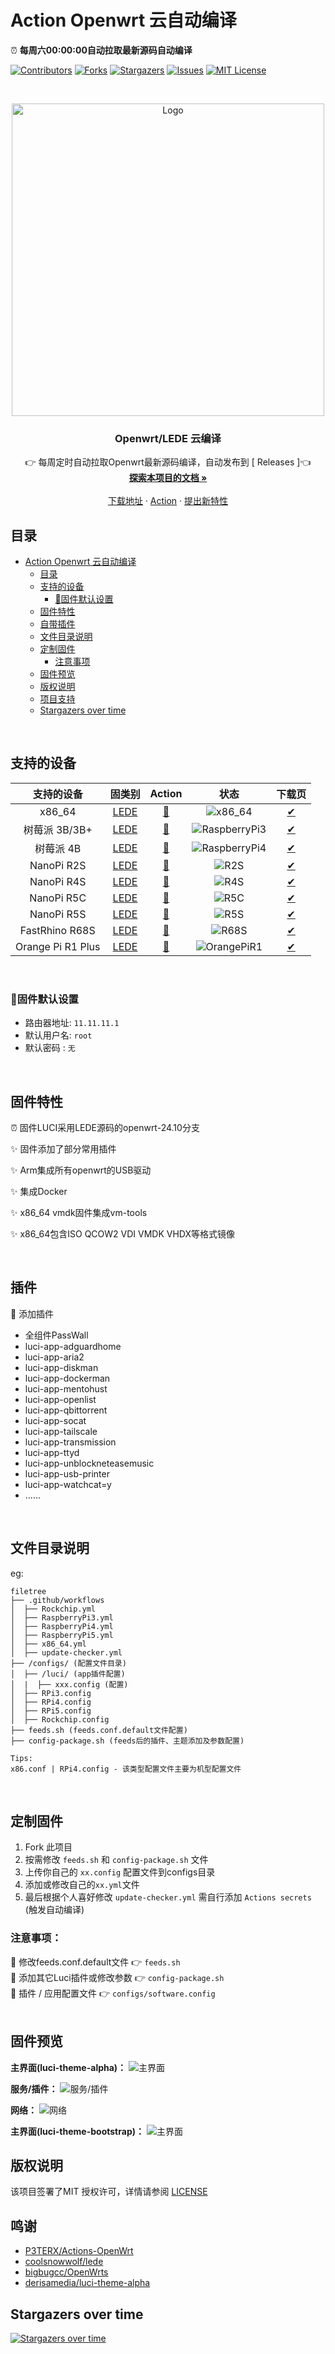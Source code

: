 # Action Openwrt 云自动编译
⏰ **每周六00:00:00自动拉取最新源码自动编译**

[![Contributors][contributors-shield]][contributors-url]
[![Forks][forks-shield]][forks-url]
[![Stargazers][stars-shield]][stars-url]
[![Issues][issues-shield]][issues-url]
[![MIT License][license-shield]][license-url]

<br />

<p align="center">
  <a href="https://github.com/H-i-H/OpenWrts-HiH">
    <img src="./Images/homepage.jpg" alt="Logo" width="500" />
  </a>
  <h3 align="center">Openwrt/LEDE 云编译</h3>
  <p align="center">
    👉 每周定时自动拉取Openwrt最新源码编译，自动发布到 [<a herf="https://github.com/H-i-H/OpenWrts-HiH/releases"> Releases </a>]👈
    <br />
    <a href="https://github.com/H-i-H/OpenWrts-HiH"><strong>探索本项目的文档 »</strong></a>
    <br />
    <br />
    <a href="https://github.com/H-i-H/OpenWrts-HiH/releases">下载地址</a>
    ·
    <a href="https://github.com/H-i-H/OpenWrts-HiH/actions">Action</a>
    ·
    <a href="https://github.com/H-i-H/OpenWrts-HiH/issues">提出新特性</a>
  </p>

</p>

## 目录

- [Action Openwrt 云自动编译](#action-openwrt-云自动编译)
  - [目录](#目录)
  - [支持的设备](#支持的设备)
    - [🎯固件默认设置](#固件默认设置)
  - [固件特性](#固件特性)
  - [自带插件](#自带插件)
  - [文件目录说明](#文件目录说明)
  - [定制固件](#定制固件)
    - [注意事项](#注意事项)
  - [固件预览](#固件预览)
  - [版权说明](#版权说明)
  - [项目支持](#项目支持)
  - [Stargazers over time](#stargazers-over-time)

<br>


## 支持的设备
|           支持的设备        |         固类别         |        Action         |            状态          |              下载页          |
| :------------------------: | :---------------------: | :-------------------: | :-------------------: | :--------------------------: |
|             x86_64                    |  [LEDE](https://github.com/coolsnowwolf/lede) |[🍕](https://github.com/H-i-H/OpenWrts-HiH/actions/workflows/x86_64.yml) | ![x86_64](https://github.com/H-i-H/OpenWrts-HiH/actions/workflows/x86_64.yml/badge.svg) |  [✔](https://github.com/H-i-H/OpenWrts-HiH/releases) |
|             树莓派 3B/3B+             | [LEDE](https://github.com/coolsnowwolf/lede) | [🍕](https://github.com/H-i-H/OpenWrts-HiH/actions/workflows/RaspberryPi3.yml) | ![RaspberryPi3](https://github.com/H-i-H/OpenWrts-HiH/actions/workflows/RaspberryPi3.yml/badge.svg) | [✔](https://github.com/H-i-H/OpenWrts-HiH/releases) |
|             树莓派 4B             |  [LEDE](https://github.com/coolsnowwolf/lede) | [🍕](https://github.com/H-i-H/OpenWrts-HiH/actions/workflows/RaspberryPi4.yml) | ![RaspberryPi4](https://github.com/H-i-H/OpenWrts-HiH/actions/workflows/RaspberryPi4.yml/badge.svg) |  [✔](https://github.com/H-i-H/OpenWrts-HiH/releases) |
|             NanoPi R2S             |  [LEDE](https://github.com/coolsnowwolf/lede) | [🍕](https://github.com/H-i-H/OpenWrts-HiH/actions/workflows/Rockchip.yml) | ![R2S](https://github.com/H-i-H/OpenWrts-HiH/actions/workflows/Rockchip.yml/badge.svg) | [✔](https://github.com/H-i-H/OpenWrts-HiH/releases) |
|             NanoPi R4S             |  [LEDE](https://github.com/coolsnowwolf/lede) | [🍕](https://github.com/H-i-H/OpenWrts-HiH/actions/workflows/Rockchip.yml) | ![R4S](https://github.com/H-i-H/OpenWrts-HiH/actions/workflows/Rockchip.yml/badge.svg) | [✔](https://github.com/H-i-H/OpenWrts-HiH/releases) |
|             NanoPi R5C             |  [LEDE](https://github.com/coolsnowwolf/lede) | [🍕](https://github.com/H-i-H/OpenWrts-HiH/actions/workflows/Rockchip.yml) | ![R5C](https://github.com/H-i-H/OpenWrts-HiH/actions/workflows/Rockchip.yml/badge.svg) | [✔](https://github.com/H-i-H/OpenWrts-HiH/releases) |
|             NanoPi R5S             |  [LEDE](https://github.com/coolsnowwolf/lede) | [🍕](https://github.com/H-i-H/OpenWrts-HiH/actions/workflows/Rockchip.yml) | ![R5S](https://github.com/H-i-H/OpenWrts-HiH/actions/workflows/Rockchip.yml/badge.svg) | [✔](https://github.com/H-i-H/OpenWrts-HiH/releases) |
|             FastRhino R68S             |  [LEDE](https://github.com/coolsnowwolf/lede) | [🍕](https://github.com/H-i-H/OpenWrts-HiH/actions/workflows/Rockchip.yml) | ![R68S](https://github.com/H-i-H/OpenWrts-HiH/actions/workflows/Rockchip.yml/badge.svg) | [✔](https://github.com/H-i-H/OpenWrts-HiH/releases) |
|             Orange Pi R1 Plus             |  [LEDE](https://github.com/coolsnowwolf/lede) | [🍕](https://github.com/H-i-H/OpenWrts-HiH/actions/workflows/Rockchip.yml) | ![OrangePiR1](https://github.com/H-i-H/OpenWrts-HiH/actions/workflows/Rockchip.yml/badge.svg) | [✔](https://github.com/H-i-H/OpenWrts-HiH/releases) |

<br>

### 🎯固件默认设置
- 路由器地址: `11.11.11.1`
- 默认用户名: `root`
- 默认密码  : `无`

<br>

## 固件特性
⏰ 固件LUCI采用LEDE源码的openwrt-24.10分支

✨ 固件添加了部分常用插件

✨ Arm集成所有openwrt的USB驱动

✨ 集成Docker

✨ x86_64 vmdk固件集成vm-tools

✨ x86_64包含ISO QCOW2 VDI VMDK VHDX等格式镜像

<br>

## 插件
🍕 添加插件
- 全组件PassWall
- luci-app-adguardhome
- luci-app-aria2
- luci-app-diskman
- luci-app-dockerman
- luci-app-mentohust
- luci-app-openlist
- luci-app-qbittorrent
- luci-app-socat
- luci-app-tailscale
- luci-app-transmission
- luci-app-ttyd
- luci-app-unblockneteasemusic
- luci-app-usb-printer
- luci-app-watchcat=y
- ......

<br>

## 文件目录说明
eg:

```
filetree
├── .github/workflows
│  ├── Rockchip.yml
│  ├── RaspberryPi3.yml
│  ├── RaspberryPi4.yml
│  ├── RaspberryPi5.yml
│  ├── x86_64.yml
│  ├── update-checker.yml
├── /configs/ (配置文件目录)   
│  ├── /luci/ (app插件配置)   
│  |  ├── xxx.config (配置)
│  ├── RPi3.config
│  ├── RPi4.config
│  ├── RPi5.config
│  ├── Rockchip.config
├── feeds.sh (feeds.conf.default文件配置)
├── config-package.sh (feeds后的插件、主题添加及参数配置)

Tips:
x86.conf | RPi4.config - 该类型配置文件主要为机型配置文件
```
<br>

## 定制固件
1. Fork 此项目
2. 按需修改 ```feeds.sh``` 和 ```config-package.sh``` 文件
3. 上传你自己的 ```xx.config``` 配置文件到configs目录
4. 添加或修改自己的``````xx.yml``````文件
5. 最后根据个人喜好修改 ```update-checker.yml``` 需自行添加 ```Actions secrets``` (触发自动编译)

### 注意事项：
📌 修改feeds.conf.default文件 👉 ```feeds.sh```   
📌 添加其它Luci插件或修改参数 👉 ```config-package.sh```   
📌 插件 / 应用配置文件 👉 ```configs/software.config```   
<br>

## 固件预览
**主界面(luci-theme-alpha)：**
![主界面](./Images/luci-theme-alpha.jpg)

**服务/插件：**
![服务/插件](./Images/service.png)

**网络：**
![网络](./Images/network.jpg)

**主界面(luci-theme-bootstrap)：**
![主界面](./Images/luci-theme-bootstrap.png)


## 版权说明

该项目签署了MIT 授权许可，详情请参阅 [LICENSE](https://github.com/H-i-H/OpenWrts-HiH/blob/main/LICENSE)


## 鸣谢
- [P3TERX/Actions-OpenWrt](https://github.com/P3TERX/Actions-OpenWrt)
- [coolsnowwolf/lede](https://github.com/coolsnowwolf/lede)
- [bigbugcc/OpenWrts](https://github.com/bigbugcc/OpenWrts)
- [derisamedia/luci-theme-alpha](https://github.com/derisamedia/luci-theme-alpha)

## Stargazers over time
[![Stargazers over time](https://starchart.cc/H-i-H/OpenWrts-HiH.svg)](https://starchart.cc/H-i-H/OpenWrts-HiH)

<!-- links -->
[your-project-path]:https://github.com/H-i-H/OpenWrts-HiH/
[contributors-shield]: https://img.shields.io/github/contributors/H-i-H/OpenWrts-HiH?style=flat-square
[contributors-url]: https://github.com/H-i-H/OpenWrts-HiH/graphs/contributors
[forks-shield]: https://img.shields.io/github/forks/H-i-H/OpenWrts-HiH?style=flat-square
[forks-url]: https://github.com/H-i-H/OpenWrts-HiH/network/members
[stars-shield]: https://img.shields.io/github/stars/H-i-H/OpenWrts-HiH?style=flat-square
[stars-url]: https://github.com/H-i-H/OpenWrts-HiH/stargazers
[issues-shield]: https://img.shields.io/github/issues/H-i-H/OpenWrts-HiH?style=flat-square
[issues-url]: https://img.shields.io/github/issues/H-i-H/OpenWrts-HiH
[license-shield]: https://img.shields.io/github/license/H-i-H/OpenWrts-HiH?style=flat-square
[license-url]: https://github.com/H-i-H/OpenWrts-HiH/blob/master/LICENSE
